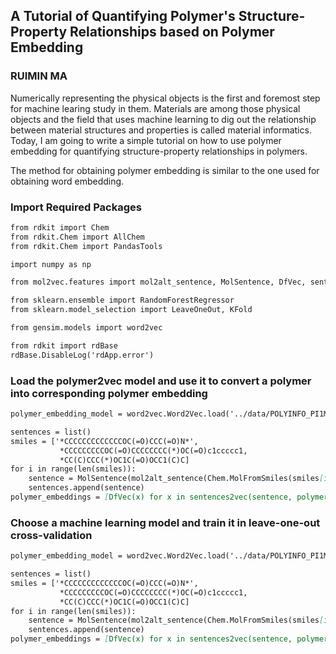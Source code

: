 ## A Tutorial of Quantifying Polymer's Structure-Property Relationships based on Polymer Embedding

### RUIMIN MA

Numerically representing the physical objects is the first and foremost step for machine learing study in them. Materials are among those physical objects and the field that uses machine learning to dig out the relationship between material structures and properties is called material informatics. Today, I am going to write a simple tutorial on how to use polymer embedding for quantifying structure-property relationships in polymers. 

The method for obtaining polymer embedding is similar to the one used for obtaining word embedding. 

### Import Required Packages
```markdown
from rdkit import Chem
from rdkit.Chem import AllChem
from rdkit.Chem import PandasTools

import numpy as np 

from mol2vec.features import mol2alt_sentence, MolSentence, DfVec, sentences2vec 

from sklearn.ensemble import RandomForestRegressor
from sklearn.model_selection import LeaveOneOut, KFold

from gensim.models import word2vec

from rdkit import rdBase
rdBase.DisableLog('rdApp.error')
```

### Load the polymer2vec model and use it to convert a polymer into corresponding polymer embedding

```markdown
polymer_embedding_model = word2vec.Word2Vec.load('../data/POLYINFO_PI1M.pkl')

sentences = list()
smiles = ['*CCCCCCCCCCCCCOC(=O)CCC(=O)N*', 
           *CCCCCCCCCOC(=O)CCCCCCCC(*)OC(=O)c1ccccc1,
           *CC(C)CCC(*)OC1C(=O)OCC1(C)C]
for i in range(len(smiles)):
    sentence = MolSentence(mol2alt_sentence(Chem.MolFromSmiles(smiles[i], 1))
    sentences.append(sentence)
polymer_embeddings = [DfVec(x) for x in sentences2vec(sentence, polymer_embedding_model, unseen='UNK')]
```

### Choose a machine learning model and train it in leave-one-out cross-validation
```markdown
polymer_embedding_model = word2vec.Word2Vec.load('../data/POLYINFO_PI1M.pkl')

sentences = list()
smiles = ['*CCCCCCCCCCCCCOC(=O)CCC(=O)N*', 
           *CCCCCCCCCOC(=O)CCCCCCCC(*)OC(=O)c1ccccc1,
           *CC(C)CCC(*)OC1C(=O)OCC1(C)C]
for i in range(len(smiles)):
    sentence = MolSentence(mol2alt_sentence(Chem.MolFromSmiles(smiles[i], 1))
    sentences.append(sentence)
polymer_embeddings = [DfVec(x) for x in sentences2vec(sentence, polymer_embedding_model, unseen='UNK')]
```

